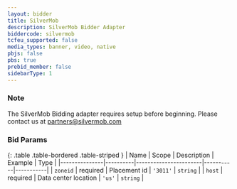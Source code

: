 ```yaml
---
layout: bidder
title: SilverMob
description: SilverMob Bidder Adapter
biddercode: silvermob
tcfeu_supported: false
media_types: banner, video, native
pbjs: false
pbs: true
prebid_member: false
sidebarType: 1
---
```


### Note

The SilverMob Bidding adapter requires setup before beginning. Please contact us at <partners@silvermob.com>

### Bid Params

{: .table .table-bordered .table-striped }
| Name          | Scope    | Description           | Example   | Type      |
|---------------|----------|-----------------------|-----------|-----------|
| `zoneid`      | required | Placement id         | `'3011'`    | `string` |
| `host`      | required | Data center location         | `'us'`    | `string` |
